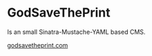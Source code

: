# GodSaveThePrint

Is an small Sinatra-Mustache-YAML based CMS.

[godsavetheprint.com](http://godsavetheprint.com)